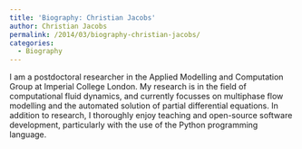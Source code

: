 ```yaml
---
title: 'Biography: Christian Jacobs'
author: Christian Jacobs
permalink: /2014/03/biography-christian-jacobs/
categories:
  - Biography
---
```

I am a postdoctoral researcher in the Applied Modelling and Computation Group at Imperial College London. My research is in the field of computational fluid dynamics, and currently focusses on multiphase flow modelling and the automated solution of partial differential equations. In addition to research, I thoroughly enjoy teaching and open-source software development, particularly with the use of the Python programming language.
